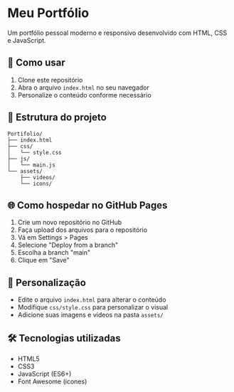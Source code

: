 # Meu Portfólio

Um portfólio pessoal moderno e responsivo desenvolvido com HTML, CSS e JavaScript.

## 🚀 Como usar

1. Clone este repositório
2. Abra o arquivo `index.html` no seu navegador
3. Personalize o conteúdo conforme necessário

## 📁 Estrutura do projeto

```
Portifolio/
├── index.html
├── css/
│   └── style.css
├── js/
│   └── main.js
└── assets/
    ├── videos/
    └── icons/
```

## 🌐 Como hospedar no GitHub Pages

1. Crie um novo repositório no GitHub
2. Faça upload dos arquivos para o repositório
3. Vá em Settings > Pages
4. Selecione "Deploy from a branch"
5. Escolha a branch "main"
6. Clique em "Save"

## 📝 Personalização

- Edite o arquivo `index.html` para alterar o conteúdo
- Modifique `css/style.css` para personalizar o visual
- Adicione suas imagens e vídeos na pasta `assets/`

## 🛠️ Tecnologias utilizadas

- HTML5
- CSS3
- JavaScript (ES6+)
- Font Awesome (ícones)